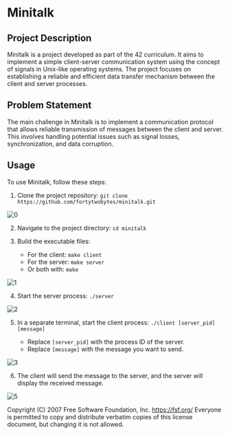 # Minitalk

## Project Description

Minitalk is a project developed as part of the 42 curriculum. It aims to implement a simple client-server communication system using the concept of signals in Unix-like operating systems. The project focuses on establishing a reliable and efficient data transfer mechanism between the client and server processes.

## Problem Statement

The main challenge in Minitalk is to implement a communication protocol that allows reliable transmission of messages between the client and server. This involves handling potential issues such as signal losses, synchronization, and data corruption.

## Usage

To use Minitalk, follow these steps:

1.  Clone the project repository: `git clone https://github.com/fortytwobytes/minitalk.git`

![0](https://github.com/fortytwobytes/minitalk/assets/65725801/3ff0bfd6-9a7a-4df1-b0c6-5a3b7fcaf1cf)

2.  Navigate to the project directory: `cd minitalk`
    
3.  Build the executable files:
    
    -   For the client: `make client`
    -   For the server: `make server`
    -   Or both with: `make`

![1](https://github.com/Anarbb/minitalk/assets/65725801/bea38945-9b26-483c-bba6-da2bce515ce0)

4.  Start the server process: `./server`

![2](https://github.com/Anarbb/minitalk/assets/65725801/8f291b6c-87e4-4ea2-8123-a47a40e2e5c0)

5.  In a separate terminal, start the client process: `./client [server_pid] [message]`
    
    -   Replace `[server_pid]` with the process ID of the server.
    -   Replace `[message]` with the message you want to send.

![3](https://github.com/Anarbb/minitalk/assets/65725801/4dc16a76-2c43-49ef-9d50-dba53fd12ed8)

6.  The client will send the message to the server, and the server will display the received message.

![5](https://github.com/Anarbb/minitalk/assets/65725801/89c5c2fa-3613-4ccd-b9c5-a53a13ced76f)

Copyright (C) 2007 Free Software Foundation, Inc. <https://fsf.org/>
 Everyone is permitted to copy and distribute verbatim copies
 of this license document, but changing it is not allowed.
